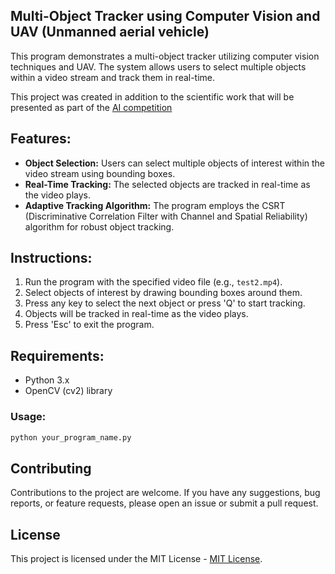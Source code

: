 ## Multi-Object Tracker using Computer Vision and UAV (Unmanned aerial vehicle)

This program demonstrates a multi-object tracker utilizing computer vision techniques and UAV. The system allows users to select multiple objects within a video stream and track them in real-time.

This project was created in addition to the scientific work that will be presented as part of the [AI competition](https://aic.kpi.ua)

## Features:

- **Object Selection:** Users can select multiple objects of interest within the video stream using bounding boxes.
- **Real-Time Tracking:** The selected objects are tracked in real-time as the video plays.
- **Adaptive Tracking Algorithm:** The program employs the CSRT (Discriminative Correlation Filter with Channel and Spatial Reliability) algorithm for robust object tracking.

## Instructions:

1. Run the program with the specified video file (e.g., `test2.mp4`).
2. Select objects of interest by drawing bounding boxes around them.
3. Press any key to select the next object or press 'Q' to start tracking.
4. Objects will be tracked in real-time as the video plays.
5. Press 'Esc' to exit the program.

## Requirements:

- Python 3.x
- OpenCV (cv2) library

### Usage:
```bash
python your_program_name.py
```

## Contributing

Contributions to the project are welcome. If you have any suggestions, bug reports, or feature requests, please open an issue or submit a pull request.

## License

This project is licensed under the MIT License - [MIT License](LICENSE.txt).
